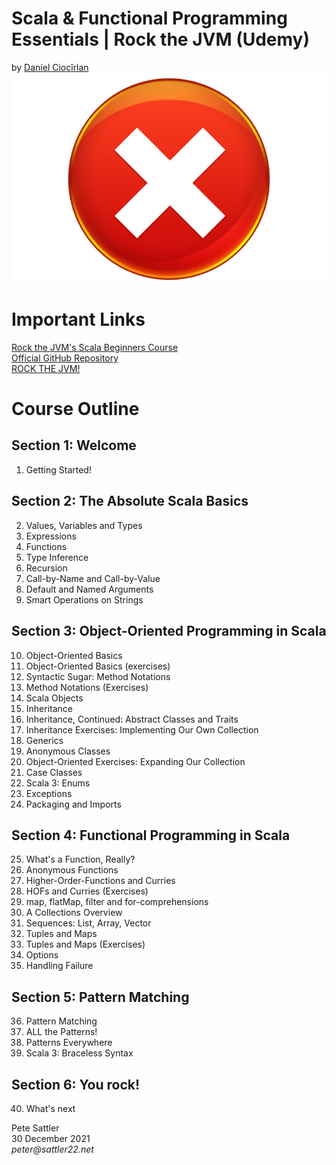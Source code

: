 # Scala &amp; Functional Programming Essentials | Rock the JVM (Udemy)
by [Daniel Ciocîrlan](https://www.udemy.com/user/daniel-ciocirlan/)
![Udemy Certificate](https://github.com/peter-sattler/scala-beginners-udemy/blob/main/images/certificate.jpg)

# Important Links

[Rock the JVM's Scala Beginners Course](https://www.udemy.com/course/rock-the-jvm-scala-for-beginners/)  
[Official GitHub Repository](https://github.com/rockthejvm/udemy-scala-beginners)  
[ROCK THE JVM!](https://rockthejvm.com)  

# Course Outline

## Section 1: Welcome

1. Getting Started!

## Section 2: The Absolute Scala Basics

2. Values, Variables and Types
3. Expressions
4. Functions
5. Type Inference
6. Recursion
7. Call-by-Name and Call-by-Value
8. Default and Named Arguments
9. Smart Operations on Strings

## Section 3: Object-Oriented Programming in Scala

10. Object-Oriented Basics
11. Object-Oriented Basics (exercises)
12. Syntactic Sugar: Method Notations
13. Method Notations (Exercises)
14. Scala Objects
15. Inheritance
16. Inheritance, Continued: Abstract Classes and Traits
17. Inheritance Exercises: Implementing Our Own Collection
18. Generics
19. Anonymous Classes
20. Object-Oriented Exercises: Expanding Our Collection
21. Case Classes
22. Scala 3: Enums
23. Exceptions
24. Packaging and Imports

## Section 4: Functional Programming in Scala

25. What's a Function, Really?
26. Anonymous Functions
27. Higher-Order-Functions and Curries
28. HOFs and Curries (Exercises)
29. map, flatMap, filter and for-comprehensions
30. A Collections Overview
31. Sequences: List, Array, Vector
32. Tuples and Maps
33. Tuples and Maps (Exercises)
34. Options
35. Handling Failure

## Section 5: Pattern Matching

36. Pattern Matching
37. ALL the Patterns!
38. Patterns Everywhere
39. Scala 3: Braceless Syntax

## Section 6: You rock!
40. What's next

Pete Sattler  
30 December 2021  
_peter@sattler22.net_
